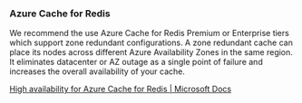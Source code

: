 ### Azure Cache for Redis

We recommend the use Azure Cache for Redis Premium or Enterprise tiers which support zone redundant configurations. A zone redundant cache can place its nodes across different Azure Availability Zones in the same region. It eliminates datacenter or AZ outage as a single point of failure and increases the overall availability of your cache.
 
[High availability for Azure Cache for Redis | Microsoft Docs](https://docs.microsoft.com/en-us/azure/azure-cache-for-redis/cache-high-availability)

